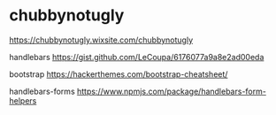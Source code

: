 
# chubbynotugly
https://chubbynotugly.wixsite.com/chubbynotugly

handlebars
https://gist.github.com/LeCoupa/6176077a9a8e2ad00eda


bootstrap
https://hackerthemes.com/bootstrap-cheatsheet/

handlebars-forms
https://www.npmjs.com/package/handlebars-form-helpers




